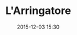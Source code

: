 ---
title: L'Arringatore
layout: post
date: 2015-12-03 15:30
numero: 79
image: 79_arringatore.png
thumb: 79_arringatore.svg

wiki: https://it.wikipedia.org/wiki/Arringatore
source: https://upload.wikimedia.org/wikipedia/commons/b/b8/Arringatore_02.JPG
source-name: Wikimedia Commons

museum-link: http://www.archeotoscana.beniculturali.it/
museum-name: nel Museo archeologico nazionale di Firenze

frame-osm: '<iframe width="100%" height="350" frameborder="0" scrolling="no" marginheight="0" marginwidth="0" src="http://www.openstreetmap.org/export/embed.html?bbox=11.259210705757141%2C43.77484343822595%2C11.265336871147156%2C43.7776438794811&amp;layer=mapnik&amp;marker=43.776243675247436%2C11.262273788452148" style="border: 1px solid black"></iframe><br/><small><a href="http://www.openstreetmap.org/?mlat=43.77624&amp;mlon=11.26227#map=18/43.77624/11.26227">Visualizza mappa ingrandita</a></small>'

autore: luca corsato
social-autore: https://twitter.com/lucacorsato
social-idea: https://twitter.com/lucacorsato
idea: luca corsato
tags:
- uomo
- id. corsato
- Museo archeologico nazionale di Firenze
---